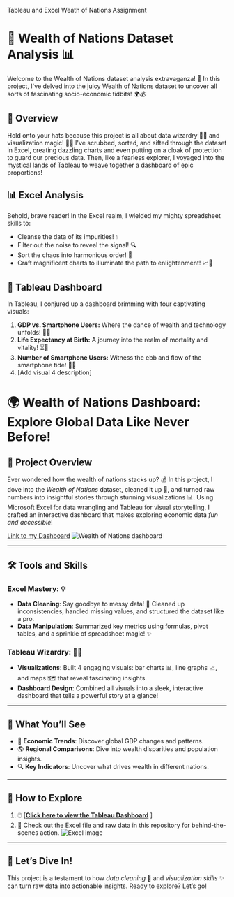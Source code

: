 Tableau and Excel Weath of Nations Assignment

# 🌟 Wealth of Nations Dataset Analysis 📊

Welcome to the Wealth of Nations dataset analysis extravaganza! 🎉 In this project, I've delved into the juicy Wealth of Nations dataset to uncover all sorts of fascinating socio-economic tidbits! 🌍💰

## 🚀 Overview

Hold onto your hats because this project is all about data wizardry 🧙‍♂️ and visualization magic! 🎩✨ I've scrubbed, sorted, and sifted through the dataset in Excel, creating dazzling charts and even putting on a cloak of protection to guard our precious data. Then, like a fearless explorer, I voyaged into the mystical lands of Tableau to weave together a dashboard of epic proportions!

## 📊 Excel Analysis

Behold, brave reader! In the Excel realm, I wielded my mighty spreadsheet skills to:

- Cleanse the data of its impurities! 💧
- Filter out the noise to reveal the signal! 🔍
- Sort the chaos into harmonious order! 🔄
- Craft magnificent charts to illuminate the path to enlightenment! 📈🌟

## 🎨 Tableau Dashboard
In Tableau, I conjured up a dashboard brimming with four captivating visuals:

1. **GDP vs. Smartphone Users:** Where the dance of wealth and technology unfolds! 💸📱
2. **Life Expectancy at Birth:** A journey into the realm of mortality and vitality! ⏳🌱
3. **Number of Smartphone Users:** Witness the ebb and flow of the smartphone tide! 🌊📱
4. [Add visual 4 description]

# 🌍 Wealth of Nations Dashboard: Explore Global Data Like Never Before!  

## 🎯 Project Overview  
Ever wondered how the wealth of nations stacks up? 💰 In this project, I dove into the *Wealth of Nations* dataset, cleaned it up 🧹, and turned raw numbers into insightful stories through stunning visualizations 📊. Using Microsoft Excel for data wrangling and Tableau for visual storytelling, I crafted an interactive dashboard that makes exploring economic data *fun and accessible*!  

[Link to my Dashboard](https://public.tableau.com/app/profile/maryam.begum/viz/MaryamBegumWealthofNationsbytheirGDP/WealthofNationsbytheirGDP)
![Wealth of Nations dashboard](https://github.com/user-attachments/assets/53357521-660a-413b-be95-313d89ab45b9)


---

## 🛠️ Tools and Skills  
### Excel Mastery: 💡  
- **Data Cleaning**: Say goodbye to messy data! 🧽 Cleaned up inconsistencies, handled missing values, and structured the dataset like a pro.  
- **Data Manipulation**: Summarized key metrics using formulas, pivot tables, and a sprinkle of spreadsheet magic! ✨  

### Tableau Wizardry: 🧙‍♂️  
- **Visualizations**: Built 4 engaging visuals: bar charts 📊, line graphs 📈, and maps 🗺️ that reveal fascinating insights.  
- **Dashboard Design**: Combined all visuals into a sleek, interactive dashboard that tells a powerful story at a glance!  

---

## 🌟 What You’ll See  
- 🧭 **Economic Trends**: Discover global GDP changes and patterns.  
- 🌎 **Regional Comparisons**: Dive into wealth disparities and population insights.  
- 🔍 **Key Indicators**: Uncover what drives wealth in different nations.  

---

## 🚀 How to Explore  
1. 🖱️ [**[Click here to view the Tableau Dashboard](https://public.tableau.com/app/profile/maryam.begum/viz/MaryamBegumWealthofNationsbytheirGDP/WealthofNationsbytheirGDP)**  ]
2. 📂 Check out the Excel file and raw data in this repository for behind-the-scenes action.
   ![Excel image](https://github.com/user-attachments/assets/8b6f8f3d-443d-4b2a-a008-9e89ccc2d49a)


---

## 🎉 Let’s Dive In!  
This project is a testament to how *data cleaning* 🧹 and *visualization skills* ✨ can turn raw data into actionable insights. Ready to explore? Let’s go!  
